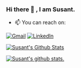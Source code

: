 ### Hi there 👋 , I am Susant.

<!--
**susantlalshrestha/susantlalshrestha** is a ✨ _special_ ✨ repository because its `README.md` (this file) appears on your GitHub profile.

Here are some ideas to get you started:

- 🔭 I’m currently working on ...
- 🌱 I’m currently learning ...
- 👯 I’m looking to collaborate on ...
- 🤔 I’m looking for help with ...
- 💬 Ask me about ...
- 📫 How to reach me: ...
- 😄 Pronouns: ...
- ⚡ Fun fact: ...
-->

- :mailbox: You can reach on:

[![Gmail](https://img.shields.io/badge/-GMAIL-D14836?style=for-the-badge&logo=gmail&logoColor=white)](mailto:susantlalshrestha@gmail.com)
[![LinkedIn](https://img.shields.io/badge/-LINKEDIN-0077B5?style=for-the-badge&logo=linkedin&logoColor=white)](https://www.linkedin.com/in/susantlalshrestha/)

[![Susant's Github Stats](https://github-readme-stats.vercel.app/api/top-langs/?username=susantlalshrestha&layout=compact&langs_count=8&hide=c#)](https://github.com/susantlalshrestha/github-readme-stats)

[![Susant's github stats.](https://github-readme-stats.vercel.app/api?username=susantlalshrestha)](https://github.com/susantlalshrestha/github-readme-stats)
